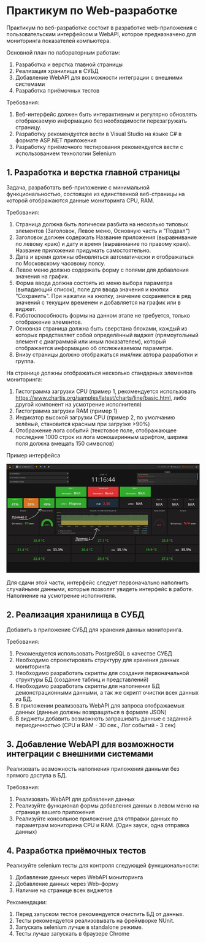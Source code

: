 # Практикум по Web-разработке

Практикум по веб-разработке состоит в разработке web-приложения с пользовательским интерфейсом и WebAPI, которое предназначено для мониторинга показателей компьютера.

Основной план по лабораторным работам:

1. Разработка и верстка главной страницы
2. Реализация хранилища в СУБД
3. Добавление WebAPI для возможности интеграции с внешними системами
4. Разработка приёмочных тестов

Требования:

1. Веб-интерфейс должен быть интерактивным и регулярно обновлять отображаемую информацию без необходимости перезагружать страницу.
2. Разработку рекомендуется вести в Visual Studio на языке C# в формате ASP.NET приложения
3. Разработку приёмочного тестирования рекомендуется вести с использованием технологии Selenium

## 1. Разработка и верстка главной страницы

Задача, разработать веб-приложение с минимальной функциональностью, состоящее из единственной веб-страницы на которой отображаются данные мониторинга CPU, RAM.

Требования:

1. Страница должна быть логически разбита на несколько типовых элементов (Заголовок, Левое меню, Основную часть и "Подвал")
2. Заголовок должен содержать Название приложения (выравнивание по левому краю) и дату и время (выравниание по правому краю). Название приложения придумать самостоятельно.
3. Дата и время должны обновляться автоматически и отображаться по Московскому часовому поясу.
4. Левое меню должно содержать форму с полями для добавления значения на график. 
5. Форма ввода должна состоять из меню выбора параметра (выпадающий список), поле для ввода значения и кнопки "Сохранить". При нажатии на кнопку, значение сохраняется в ряд значений с текущим временем и добавляется на график или в виджет.
6. Работоспособность формы на данном этапе не требуется, только отображение элементов.
7. Основная страница должна быть сверстана блоками, каждый из которых представляет собой определённый виджет (прямоугольный элемент с диаграммой или иным показателем), который отображается информацию об отслеживаемом параметре.
8. Внизу страницы должно отображаться имя/ник автора разработки и группа.

На странице должны отображаться несколько стандарных элементов мониторинга:
1. Гистограмма загрузки CPU (пример 1, рекомендуется использовать https://www.chartjs.org/samples/latest/charts/line/basic.html, либо другой компонент на усмотрение исполнителя)
2. Гистограмма загрузки RAM (пример 1)
3. Индикатор высокой загрузки CPU (пример 2, по умолчанию зелёный, становится красным при загрузке >90%)
4. Отображение лога событий (текстовое поле, отображающее последние 1000 строк из лога моноширинным шрифтом, ширина поля должна вмещать 150 символов)

Пример интерфейса

![UI](.\Lab01_UIExample.png)

Для сдачи этой части, интерфейс следует первоначально наполнить случайными данными, которые позволят увидеть интерфейс в работе. Наполнение на усмотрение исполнителя.

## 2. Реализация хранилища в СУБД

Добавить в приложение СУБД для хранения данных мониторинга. 

Требования:

1. Рекомендуется использовать PostgreSQL в качестве СУБД
2. Необходимо спроектировать структуру для хранения данных мониторинга
3. Необходимо разработать скрипты для создания первоначальной структуры БД (создание таблиц и представлений)
4. Необходимо разработать скрипты для наполнения БД демонстрационными данными, а так же скрипт очистки всех данных из БД.
5. В приложении реализовать WebAPI для запроса отображаемых данных (данные должны возвращаться в формате JSON)
6. В виджеты добавить возможноть запрашивать данные с заданной периодичностью (CPU и RAM - 30 сек., Лог событий - 3 сек)

## 3. Добавление WebAPI для возможности интеграции с внешними системами

Реализовать возможность наполнения приложения данными без прямого доступа в БД.

Требования:

1. Реализовать WebAPI для добавления данных 
2. Реализуйте функционал формы добавления данных в левом меню на странице вашего приложения
3. Реализуйте консольное приложение для отправки данных по параметрам мониторина CPU и RAM. (Один зауск, одна отправка данных)

## 4. Разработка приёмочных тестов

Реализуйте selenium тесты для контроля следующей функциональности:

1. Добавление данных через WebAPI мониторинга
2. Добавление данных через Web-форму
3. Наличие на странице всех виджетов

Рекомендации:
1. Перед запуском тестов рекомендуется очистить БД от данных.
2. Тесты рекомендуется реализовывать на фреймворке NUnit.
3. Запускать selenium лучше в standalone режиме.
4. Тесты лучше запускать в браузере Chrome
